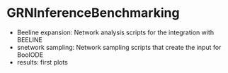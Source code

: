 # GRNInferenceBenchmarking

- Beeline expansion: Network analysis scripts for the integration with BEELINE
- snetwork sampling: Network sampling scripts that create the input for BoolODE
- results: first plots
